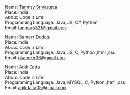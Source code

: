 Name: [Tanmay Srivastava](https://github.com/Tanmay17)<br/>
Place: India<br/>
About: Code is Life!<br/>
Programming Language: Java, JS, C#, Python<br/>
Email: tanmays321@gmail.com<br/>

Name: [Sameer Dudeja](https://github.com/sameer-dudeja)<br/>
Place: India<br/>
About: Code is Life!<br/>
Programming Language: Java, JS, C, Python ,html ,css<br/>
Email: dsameer33@gmail.com<br/>


Name: [Anik Datta](https://github.com/ANIK-DATTA)<br/>
Place: India<br/>
About: Code is Life!<br/>
Programming Language: Java, MYSQL, C, Python ,html ,css<br/>
Email: anikdatta05@gmail.com<br/>		
		
